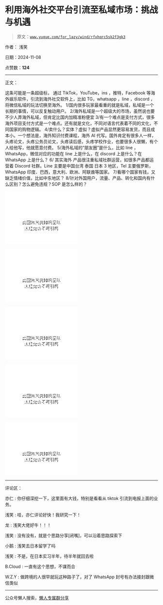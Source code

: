# 利用海外社交平台引流至私域市场：挑战与机遇

> 原文：[`www.yuque.com/for_lazy/wind/rfxhqrc5sk2f3gk3`](https://www.yuque.com/for_lazy/wind/rfxhqrc5sk2f3gk3)

作者： 浅笑

日期：2024-11-08

点赞数：**124**

* * *

正文：

这条可能是一条超级标， 通过 TikTok，YouTube，ins ，推特，Facebook 等海外娱乐软件，引流到海外社交软件上，比如
TG，whatsapp ，line ，discord ，将微信私域的玩法切换至海外。
1/国内很多玩家最看重的就是私域，私域是一个长期的事情，可以反复触动用户。
2/海外私域是一个超级大的市场，虽然说也要不少人弄海外私域，但肯定比国内加精准粉便宜
3/有一个难点是支付方式，很多海外项目支付方式是一个难点。还有就是文化，不同对语言代表着不同的文化，不同国家的购物逻辑。
4/卖什么？实体？虚拟？虚拟产品显然更容易发货，而且成本小。一个想法是，海外知识付费课程，海外 AI
代写。国外肯定有很多人一样，头疼论文，头疼公务员论文，头疼读后感，头疼学校作业，也要很多人很懒，有个人给他写，他就愿意付费。
5/海外私域的“朋友圈”是什么，比如 line ，WhatsApp，微信对应的功能在 line 上是什么，在 discord 上是什么？在 WhatsApp
上是什么？ 6/ 其实海外 产品很注重私域社群运营，如很多产品都运营着 Discord 社群。Line 主要是中国台湾 泰国 日本 3 地区，Tel
主要俄罗斯，WhatsApp 印度、巴西，意大利、欧洲、阿联酋等国家。 7/看哪个国家有钱，又缺乏情绪价值，比如中东地区？
8/针对外国用户，流量、产品、转化和国内有什么区别？怎么避免违规？SOP 是怎么样的？

![](img/60345e2fc0e114c29aac9ba945581211.png "None")

![](img/93824736a04bf84c827abfb8aef195b6.png "None")

![](img/489dd1c3e05ed5742f463699d5a2aca1.png "None")

![](img/7b7e1ed6d53263293d0d6fe59ebb4982.png "None")

![](img/97c8ef0ed4174aacad818ba6a7572b75.png "None")

* * *

评论区：

亦仁 : 你仔细深挖一下，这里面有大钱，特别是看看从 tiktok 引流到电报上面的业务。

浅笑 : 哇，亦仁评论好快！我研究一下！

龙 : 浅笑大佬好牛！！！

浅笑 : 没有没有，就是个思路分享[闭嘴]，可以沿着思路探索下

小鹅 : 浅笑去日本留学了吗

浅笑 : 不是，在日本实习半年，待半年就回去啦

B.Cloud : 一直有这个思想，不谋而合

W.Z.Y : 做跨境的人很早就玩这种路子了，对了 WhatsApp 封号有办法接封跟微信类似

* * *

公众号懒人搜索，[懒人专属群分享](https://lazybook.fun/#/blog/group)